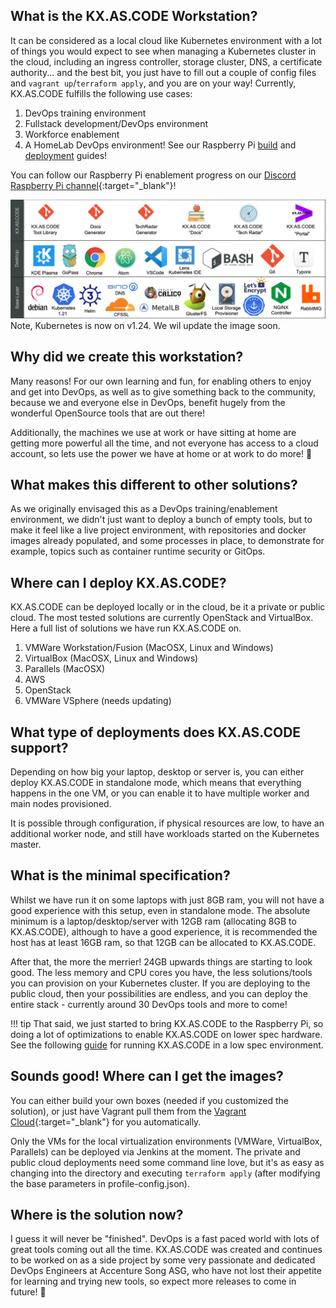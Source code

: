 ## What is the KX.AS.CODE Workstation?

It can be considered as a local cloud like Kubernetes environment with a lot of things you would expect to see when managing a Kubernetes cluster in the cloud, including an ingress controller, storage cluster, DNS, a certificate authority... and the best bit, you just have to fill out a couple of config files and `vagrant up`/`terraform apply`, and you are on your way!
Currently, KX.AS.CODE fulfills the following use cases:

1. DevOps training environment
2. Fullstack development/DevOps environment
3. Workforce enablement
4. A HomeLab DevOps environment! See our Raspberry Pi [build](../../Build/Raspberry-Pi-Cluster/) and [deployment](../../Deployment/Raspberry-Pi-Cluster/) guides!

You can follow our Raspberry Pi enablement progress on our [Discord Raspberry Pi channel](https://discord.gg/XC64HNgeXK){:target="\_blank"}!

![whatsinthebox](../assets/images/whatsinthebox.png)
Note, Kubernetes is now on v1.24. We wil update the image soon.

## Why did we create this workstation?
Many reasons! For our own learning and fun, for enabling others to enjoy and get into DevOps, as well as to give something back to the community, because we and everyone else in DevOps, benefit hugely from the wonderful OpenSource tools that are out there!

Additionally, the machines we use at work or have sitting at home are getting more powerful all the time, and not everyone has access to a cloud account, so lets use the power we have at home or at work to do more! :metal:

## What makes this different to other solutions?
As we originally envisaged this as a DevOps training/enablement environment, we didn't just want to deploy a bunch of empty tools, but to make it feel like a live project environment, with repositories and docker images already populated, and some processes in place, to demonstrate for example, topics such as container runtime security or GitOps.

## Where can I deploy KX.AS.CODE?
KX.AS.CODE can be deployed locally or in the cloud, be it a private or public cloud. The most tested solutions are currently OpenStack and VirtualBox. Here a full list of solutions we have run KX.AS.CODE on.

1. VMWare Workstation/Fusion (MacOSX, Linux and Windows)
2. VirtualBox (MacOSX, Linux and Windows)
3. Parallels (MacOSX)
4. AWS
5. OpenStack
6. VMWare VSphere (needs updating)

## What type of deployments does KX.AS.CODE support?
Depending on how big your laptop, desktop or server is, you can either deploy KX.AS.CODE in standalone mode, which means that everything happens in the one VM, or you can enable it to have multiple worker and main nodes provisioned.

It is possible through configuration, if physical resources are low, to have an additional worker node, and still have workloads started on the Kubernetes master.

## What is the minimal specification?
Whilst we have run it on some laptops with just 8GB ram, you will not have a good experience with this setup, even in standalone mode. The absolute minimum is a laptop/desktop/server with 12GB ram (allocating 8GB to KX.AS.CODE), although to have a good experience, it is recommended the host has at least 16GB ram, so that 12GB can be allocated to KX.AS.CODE.

After that, the more the merrier! 24GB upwards things are starting to look good. The less memory and CPU cores you have, the less solutions/tools you can provision on your Kubernetes cluster.
If you are deploying to the public cloud, then your possibilities are endless, and you can deploy the entire stack - currently around 30 DevOps tools and more to come!

!!! tip
    That said, we just started to bring KX.AS.CODE to the Raspberry Pi, so doing a lot of optimizations to enable KX.AS.CODE on lower spec hardware. See the following [guide](../../Deployment/Minimal-Deployment/) for running KX.AS.CODE in a low spec environment.

## Sounds good! Where can I get the images?
You can either build your own boxes (needed if you customized the solution), or just have Vagrant pull them from the [Vagrant Cloud](https://app.vagrantup.com/kxascode){:target="\_blank"} for you automatically.

Only the VMs for the local virtualization environments (VMWare, VirtualBox, Parallels) can be deployed via Jenkins at the moment. The private and public cloud deployments need some command line love, but it's as easy as changing into the directory and executing `terraform apply` (after modifying the base parameters in profile-config.json).

## Where is the solution now?

I guess it will never be "finished". DevOps is a fast paced world with lots of great tools coming out all the time. KX.AS.CODE was created and continues to be worked on as a side project by some very passionate and dedicated DevOps Engineers at Accenture Song ASG, who have not lost their appetite for learning and trying new tools, so expect more releases to come in future! :partying_face:

